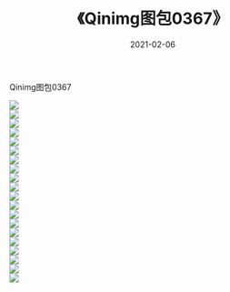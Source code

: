 ﻿---
layout: post
title:  《Qinimg图包0367》
date:   2021-02-06
img: http://imgx.orgx.ga/Qinimg图包/Qinimg图包0367/000.jpg
categories: [美女, 清纯, 唯美]
---

Qinimg图包0367

 ![](http://imgx.orgx.ga/Qinimg图包/Qinimg图包0367/001.jpg) <br>![](http://imgx.orgx.ga/Qinimg图包/Qinimg图包0367/002.jpg) <br>![](http://imgx.orgx.ga/Qinimg图包/Qinimg图包0367/003.jpg) <br>![](http://imgx.orgx.ga/Qinimg图包/Qinimg图包0367/004.jpg) <br>![](http://imgx.orgx.ga/Qinimg图包/Qinimg图包0367/005.jpg) <br>![](http://imgx.orgx.ga/Qinimg图包/Qinimg图包0367/006.jpg) <br>![](http://imgx.orgx.ga/Qinimg图包/Qinimg图包0367/007.jpg) <br>![](http://imgx.orgx.ga/Qinimg图包/Qinimg图包0367/008.jpg) <br>![](http://imgx.orgx.ga/Qinimg图包/Qinimg图包0367/009.jpg) <br>![](http://imgx.orgx.ga/Qinimg图包/Qinimg图包0367/010.jpg) <br>![](http://imgx.orgx.ga/Qinimg图包/Qinimg图包0367/011.jpg) <br>![](http://imgx.orgx.ga/Qinimg图包/Qinimg图包0367/012.jpg) <br>![](http://imgx.orgx.ga/Qinimg图包/Qinimg图包0367/013.jpg) <br>![](http://imgx.orgx.ga/Qinimg图包/Qinimg图包0367/014.jpg) <br>![](http://imgx.orgx.ga/Qinimg图包/Qinimg图包0367/015.jpg) <br>![](http://imgx.orgx.ga/Qinimg图包/Qinimg图包0367/016.jpg) <br>![](http://imgx.orgx.ga/Qinimg图包/Qinimg图包0367/017.jpg) <br>![](http://imgx.orgx.ga/Qinimg图包/Qinimg图包0367/018.jpg) <br>![](http://imgx.orgx.ga/Qinimg图包/Qinimg图包0367/019.jpg) <br>![](http://imgx.orgx.ga/Qinimg图包/Qinimg图包0367/020.jpg) <br>